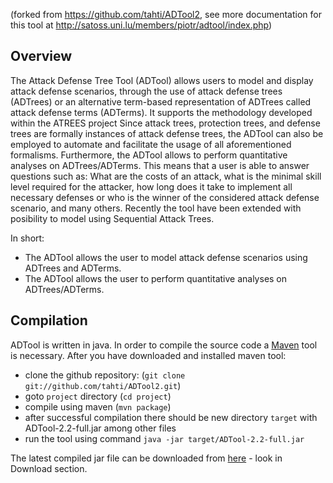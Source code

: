 (forked from https://github.com/tahti/ADTool2, see more documentation for this tool at http://satoss.uni.lu/members/piotr/adtool/index.php)


## Overview

The Attack Defense Tree Tool (ADTool) allows users to model and display attack defense
scenarios, through the use of attack defense trees (ADTrees) or an alternative term-based
representation of ADTrees called attack defense terms (ADTerms). It supports the methodology
developed within the ATREES project Since attack trees, protection trees, and defense trees
are formally instances of attack defense trees, the ADTool can also be employed
to automate and facilitate the usage of all aforementioned formalisms. Furthermore, the ADTool
allows to perform quantitative analyses on ADTrees/ADTerms. This means that a user is able to
answer questions such as: What are the costs of an attack, what is the minimal skill level required
for the attacker, how long does it take to implement all necessary defenses or who is the winner of
the considered attack defense scenario, and many others. Recently the tool have
been extended with posibility to model using Sequential Attack Trees.

In short:
- The ADTool allows the user to model attack defense scenarios using ADTrees and ADTerms.
- The ADTool allows the user to perform quantitative analyses on ADTrees/ADTerms.

## Compilation

ADTool is written in java. In order to compile the source code a
[Maven](https://maven.apache.org/) tool is necessary. After you have downloaded
and installed maven tool:
- clone the github repository: (`git clone git://github.com/tahti/ADTool2.git`)
- goto `project` directory (`cd project`)
- compile using maven (`mvn package`)
- after successful compilation there should be new directory `target` with ADTool-2.2-full.jar among other files
- run the tool using command `java -jar target/ADTool-2.2-full.jar`

The latest compiled jar file can be downloaded from
[here](http://satoss.uni.lu/members/piotr/adtool/) - look in Download section. 

